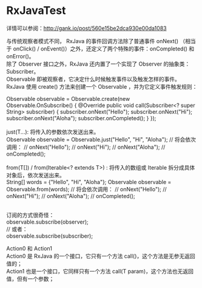 # RxJavaTest
详情可以参阅：http://gank.io/post/560e15be2dca930e00da1083</br>

与传统观察者模式不同， RxJava 的事件回调方法除了普通事件 onNext() （相当于 onClick() / onEvent()）之外，还定义了两个特殊的事件：onCompleted() 和 onError()。</br>
除了 Observer 接口之外，RxJava 还内置了一个实现了 Observer 的抽象类：Subscriber。</br>
Observable 即被观察者，它决定什么时候触发事件以及触发怎样的事件。 RxJava 使用 create() 方法来创建一个 Observable ，并为它定义事件触发规则：</br>

Observable observable = Observable.create(new Observable.OnSubscribe<String>() {
    @Override
    public void call(Subscriber<? super String> subscriber) {
        subscriber.onNext("Hello");
        subscriber.onNext("Hi");
        subscriber.onNext("Aloha");
        subscriber.onCompleted();
    }
});</br></br>
just(T...): 将传入的参数依次发送出来。</br>
Observable observable = Observable.just("Hello", "Hi", "Aloha");
// 将会依次调用：
// onNext("Hello");
// onNext("Hi");
// onNext("Aloha");
// onCompleted();</br></br>
from(T[]) / from(Iterable<? extends T>) : 将传入的数组或 Iterable 拆分成具体对象后，依次发送出来。</br>
String[] words = {"Hello", "Hi", "Aloha"};
Observable observable = Observable.from(words);
// 将会依次调用：
// onNext("Hello");
// onNext("Hi");
// onNext("Aloha");
// onCompleted();</br></br>

订阅的方式很奇怪：</br>
observable.subscribe(observer);</br>
// 或者：</br>
observable.subscribe(subscriber);</br>

Action0 和 Action1</br>
Action0 是 RxJava 的一个接口，它只有一个方法 call()，这个方法是无参无返回值的；</br>
Action1 也是一个接口，它同样只有一个方法 call(T param)，这个方法也无返回值，但有一个参数；</br>
  

